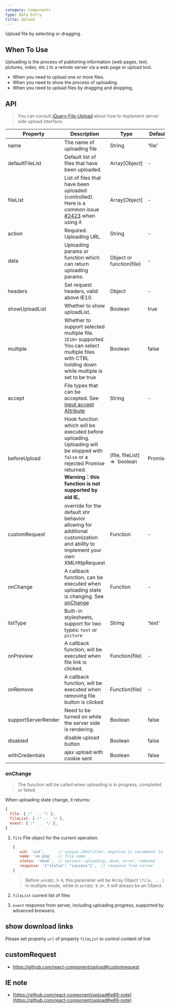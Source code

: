 ```yaml
---
category: Components
type: Data Entry
title: Upload
---
```


Upload file by selecting or dragging.

## When To Use

Uploading is the process of publishing information (web pages, text, pictures, video, etc.) to a remote server via a web page or upload tool.

- When you need to upload one or more files.
- When you need to show the process of uploading.
- When you need to upload files by dragging and dropping.

## API

> You can consult [jQuery-File-Upload](https://github.com/blueimp/jQuery-File-Upload/wiki) about how to implement server side upload interface.

| Property       | Description                                    | Type        | Default|
|------------|----------------------------------------------------| ----------- |--------|
| name       | The name of uploading file               | String      | 'file' |
| defaultFileList | Default list of files that have been uploaded.                   | Array[Object] | -  |
| fileList   | List of files that have been uploaded (controlled). Here is a common issue [#2423](https://github.com/vsi-design/vsi-design/issues/2423) when using it | Array[Object] | - |
| action     | Required. Uploading URL                            | String      | -    |
| data       | Uploading params or function which can return uploading params. | Object or function(file) | - |
| headers    | Set request headers, valid above IE10.   | Object      | -    |
| showUploadList | Whether to show uploadList.          | Boolean     | true  |
| multiple   | Whether to support selected multiple file. `IE10+` supported. You can select multiple files with CTRL holding down while multiple is set to be true  | Boolean     | false |
| accept     | File types that can be accepted. See [input accept Attribute](https://developer.mozilla.org/en-US/docs/Web/HTML/Element/input#attr-accept)    | String      | -   |
| beforeUpload | Hook function which will be executed before uploading. Uploading will be stopped with `false` or a rejected Promise returned. **Warning：this function is not supported by old IE**。 | (file, fileList) => `boolean | Promise`    | -    |
| customRequest | override for the default xhr behavior allowing for additional customization and ability to implement your own XMLHttpRequest | Function | - |
| onChange   | A callback function, can be executed when uploading state is changing. See [onChange](#onChange)                | Function    | -   |
| listType   | Built-in stylesheets, support for two types: `text` or `picture`     | String      | 'text'|
| onPreview  | A callback function, will be executed when file link is clicked.  | Function(file) | -  |
| onRemove   | A callback function, will be executed when removing file button is clicked                                       | Function(file) | -   |
| supportServerRender | Need to be turned on while the server side is rendering.| Boolean | false    |
| disabled | disable upload button | Boolean | false    |
| withCredentials | ajax upload with cookie sent | Boolean | false |

### onChange

> The function will be called when uploading is in progress, completed or  failed

When uploading state change, it returns:

```js
{
  file: { /* ... */ },
  fileList: [ /* ... */ ],
  event: { /* ... */ },
}
```

1. `file` File object for the current operation.

   ```js
   {
      uid: 'uid',      // unique identifier，negative is recommend，to prevent interference with internal generated id
      name: 'xx.png'   // file name
      status: 'done',  // options：uploading, done, error, removed
      response: '{"status": "success"}',  // response from server
   }
   ```

   > Before `antd@1.9.0`, this parameter will be Array Object `[file, ...]` in multiple mode, while in `antd@1.9.0+`, it will always be an Object.

2. `fileList` current list of files
3. `event` response from server, including uploading progress, supported by advanced browsers.

## show download links

Please set property `url` of property `fileList` to control content of link

## customRequest

* https://github.com/react-component/upload#customrequest

## IE note

- [https://github.com/react-component/upload#ie89-note](https://github.com/react-component/upload#ie89-note)
